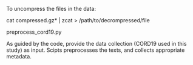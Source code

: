 To uncompress the files in the data:

cat compressed.gz* | zcat > /path/to/decrompressed/file


preprocess_cord19.py

As guided by the code, provide the data collection (CORD19 used in this study) as input. Scipts preprocesses the texts, and collects appropriate metadata.

